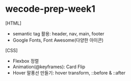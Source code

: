 # wecode-prep-week1
[HTML]
- semantic tag 활용: header, nav, main, footer
- Google Fonts, Font Awesome(다양한 아이콘)

[CSS]
- Flexbox 정렬
- Animation(@keyframes): Card Flip
- Hover 말풍선 만들기: hover transform, ::before & ::after

